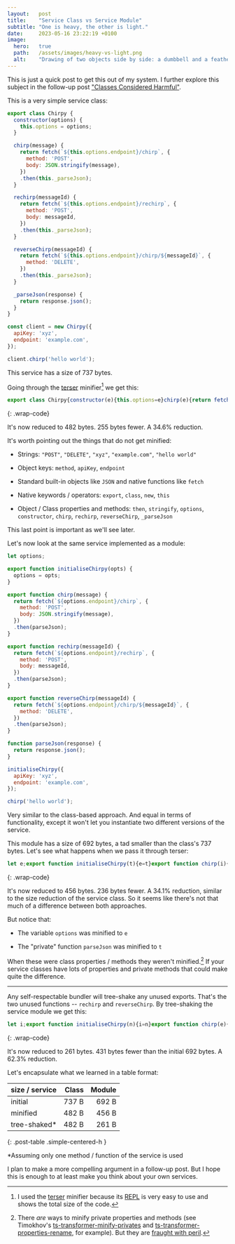 ```yaml
---
layout:   post
title:    "Service Class vs Service Module"
subtitle: "One is heavy, the other is light."
date:     2023-05-16 23:22:19 +0100
image:
  hero:   true
  path:   /assets/images/heavy-vs-light.png
  alt:    "Drawing of two objects side by side: a dumbbell and a feather. One is heavy, the other is light."
---
```


This is just a quick post to get this out of my system. I further explore this subject in the follow-up post ["Classes Considered Harmful"].

This is a very simple service class:

```js
export class Chirpy {
  constructor(options) {
    this.options = options;
  }

  chirp(message) {
    return fetch(`${this.options.endpoint}/chirp`, {
      method: 'POST',
      body: JSON.stringify(message),
    })
    .then(this._parseJson);
  }

  rechirp(messageId) {
    return fetch(`${this.options.endpoint}/rechirp`, {
      method: 'POST',
      body: messageId,
    })
    .then(this._parseJson);
  }

  reverseChirp(messageId) {
    return fetch(`${this.options.endpoint}/chirp/${messageId}`, {
      method: 'DELETE',
    })
    .then(this._parseJson);
  }

  _parseJson(response) {
    return response.json();
  }
}

const client = new Chirpy({
  apiKey: 'xyz',
  endpoint: 'example.com',
});

client.chirp('hello world');
```

This service has a size of 737 bytes.

Going through the [terser] minifier[^1] we get this:

```js
export class Chirpy{constructor(e){this.options=e}chirp(e){return fetch(`${this.options.endpoint}/chirp`,{method:"POST",body:JSON.stringify(e)}).then(this._parseJson)}rechirp(e){return fetch(`${this.options.endpoint}/rechirp`,{method:"POST",body:e}).then(this._parseJson)}reverseChirp(e){return fetch(`${this.options.endpoint}/chirp/${e}`,{method:"DELETE"}).then(this._parseJson)}_parseJson(e){return e.json()}}new Chirpy({apiKey:"xyz",endpoint:"example.com"}).chirp("hello world");
```
{: .wrap-code}

It's now reduced to 482 bytes. 255 bytes fewer. A 34.6% reduction.

It's worth pointing out the things that do not get minified:

* Strings: `"POST"`, `"DELETE"`, `"xyz"`, `"example.com"`, `"hello world"`

* Object keys: `method`, `apiKey`, `endpoint`

* Standard built-in objects like `JSON` and native functions like `fetch`

* Native keywords / operators: `export`, `class`, `new`, `this`

* Object / Class properties and methods: `then`, `stringify`, `options`, `constructor`, `chirp`, `rechirp`, `reverseChirp`, `_parseJson`

This last point is important as we'll see later.

Let's now look at the same service implemented as a module:

```js
let options;

export function initialiseChirpy(opts) {
  options = opts;
}

export function chirp(message) {
  return fetch(`${options.endpoint}/chirp`, {
    method: 'POST',
    body: JSON.stringify(message),
  })
  .then(parseJson);
}

export function rechirp(messageId) {
  return fetch(`${options.endpoint}/rechirp`, {
    method: 'POST',
    body: messageId,
  })
  .then(parseJson);
}

export function reverseChirp(messageId) {
  return fetch(`${options.endpoint}/chirp/${messageId}`, {
    method: 'DELETE',
  })
  .then(parseJson);
}

function parseJson(response) {
  return response.json();
}

initialiseChirpy({
  apiKey: 'xyz',
  endpoint: 'example.com',
});

chirp('hello world');
```

Very similar to the class-based approach. And equal in terms of functionality, except it won't let you instantiate two different versions of the service.

This module has a size of 692 bytes, a tad smaller than the class's 737 bytes. Let's see what happens when we pass it through terser:

```js
let e;export function initialiseChirpy(t){e=t}export function chirp(i){return fetch(`${e.endpoint}/chirp`,{method:"POST",body:JSON.stringify(i)}).then(t)}export function rechirp(i){return fetch(`${e.endpoint}/rechirp`,{method:"POST",body:i}).then(t)}export function reverseChirp(i){return fetch(`${e.endpoint}/chirp/${i}`,{method:"DELETE"}).then(t)}function t(e){return e.json()}initialiseChirpy({apiKey:"xyz",endpoint:"example.com"}),chirp("hello world");
```
{: .wrap-code}

It's now reduced to 456 bytes. 236 bytes fewer. A 34.1% reduction, similar to the size reduction of the service class. So it seems like there's not that much of a difference between both approaches.

But notice that:

* The variable `options` was minified to `e`

* The "private" function `parseJson` was minified to `t`

When these were class properties / methods they weren't minified.[^2] If your service classes have lots of properties and private methods that could make quite the difference.

---

Any self-respectable bundler will tree-shake any unused exports. That's the two unused functions -- `rechirp` and `reverseChirp`. By tree-shaking the service module we get this:

```js
let i;export function initialiseChirpy(n){i=n}export function chirp(e){return fetch(`${i.endpoint}/chirp`,{method:"POST",body:JSON.stringify(e)}).then(n)}function n(i){return i.json()}initialiseChirpy({apiKey:"xyz",endpoint:"example.com"}),chirp("hello world");
```
{: .wrap-code}

It's now reduced to 261 bytes. 431 bytes fewer than the initial 692 bytes. A 62.3% reduction.

Let's encapsulate what we learned in a table format:

| size / service | Class  | Module  |
|:---------------|-------:|--------:|
| initial        |  737 B |   692 B |
| minified       |  482 B |   456 B |
| tree-shaked\*  |  482 B |   261 B |
{: .post-table .simple-centered-h }

\*Assuming only one method / function of the service is used

I plan to make a more compelling argument in a follow-up post. But I hope this is enough to at least make you think about your own services.

[^1]: I used the [terser] minifier because its [REPL] is very easy to use and shows the total size of the code.

[^2]: There _are_ ways to minify private properties and methods (see Timokhov's [ts-transformer-minify-privates] and [ts-transformer-properties-rename], for example). But they are [fraught with peril].

["Classes Considered Harmful"]: 2024-10-16-classes-considered-harmful.md
[terser]: https://terser.org/
[REPL]: https://try.terser.org/
[ts-transformer-minify-privates]: https://github.com/timocov/ts-transformer-minify-privates
[ts-transformer-properties-rename]: https://github.com/timocov/ts-transformer-properties-rename
[fraught with peril]: 2025-06-23-minifying-private-properties-and-methods-with-terser.md
